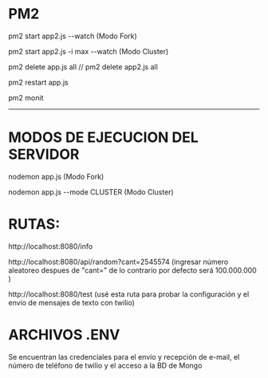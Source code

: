 # PM2  
  
pm2 start app2.js --watch (Modo Fork)  
  
pm2 start app2.js -i max --watch  (Modo Cluster)   
  
pm2 delete app.js all // pm2 delete app2.js all  
  
pm2 restart app.js     
  
pm2 monit   
  
---  
# MODOS DE EJECUCION DEL SERVIDOR

nodemon app.js (Modo Fork)  
  
nodemon app.js --mode CLUSTER (Modo Cluster)  
  
  
# RUTAS:    
  
http://localhost:8080/info    
  
http://localhost:8080/api/random?cant=2545574  (ingresar número aleatoreo despues de "cant=" de lo contrario por defecto será 100.000.000 )    
  
http://localhost:8080/test (usé esta ruta para probar la configuración y el envío de mensajes de texto con twilio)
 
# ARCHIVOS .ENV 

Se encuentran las credenciales para el envío y recepción de e-mail, el número de teléfono de twilio y el acceso a la BD de Mongo
